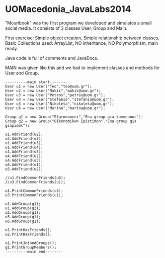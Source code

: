 # UOMacedonia_JavaLabs2014

"Mouribook" was the first program we developed and simulates a small social media.
It consists of 3 classes User, Group and Main.

First exercise:
Simple object creation,
Simple relationship between classes,
Basic Collections used: ArrayList<customObject>,
NO inheritance, NO Polymorphism,
main ready.

Java code is full of comments and JavaDocs.


MAIN was given like this and we had to implement classes and methods for User and Group.

	----------main start--------
	User u1 = new User("Teo","teo@uom.gr");
	User u2 = new User("Makis","makis@uom.gr");
	User u3 = new User("Petros","petros@uom.gr");
	User u4 = new User("Stefania","stefania@uom.gr");
	User u5 = new User("Nikoleta","nikoleta@uom.gr");
	User u6 = new User("Marina","marina@uom.gr");
		
	Group g1 = new Group("Efarmosmeni","Ena group gia kammenous");
	Group g2 = new Group("Oikonomikwn Epistimon","Ena group gia giapides");
		
	u1.AddFriend(u2);
	u2.AddFriend(u3);
	u1.AddFriend(u3);
	u1.AddFriend(u4);
	u1.AddFriend(u5);
	u4.AddFriend(u2);
	u4.AddFriend(u5);
	u6.AddFriend(u1);
	u5.AddFriend(u2);
		
	//u1.FindCommonFriends(u3);
	//u3.FindCommonFriends(u1);
				
	u1.PrintCommonFriends(u3);
	u3.PrintCommonFriends(u1);
		
	u1.AddGroup(g1);
	u1.AddGroup(g2);
	u2.AddGroup(g1);
	u5.AddGroup(g1);
	u6.AddGroup(g1);

	u1.PrintHasFriends();
	u2.PrintHasFriends();

	u1.PrintJoinedGroups();
	g1.PrintGroupMembers();
	----------main end--------


